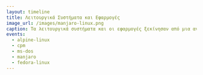 ```yaml
---
layout: timeline 
title: Λειτουργικά Συστήματα και Εφαρμογές 
image_url: /images/manjaro-linux.png
caption: Τα λειτουργικά συστήματα και οι εφαρμογές ξεκίνησαν από μια ανάγκη των προγραμματιστών αλλά τελικά έγιναν ένας κυρίαρχος τρόπος διάδρασης με τα προσωπικά συστήματα.  
events:
  - alpine-linux
  - cpm 
  - ms-dos 
  - manjaro
  - fedora-linux
---
```

